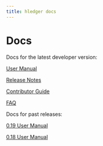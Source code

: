 ```yaml
---
title: hledger docs
---
```


# Docs

Docs for the latest developer version:

[User Manual](MANUAL.html)

[Release Notes](NEWS.html)

[Contributor Guide](DEVELOPMENT.html)

[FAQ](FAQ.html)

Docs for past releases:

[0.19 User Manual](0.19/MANUAL.html)

[0.18 User Manual](0.18/MANUAL.html)

